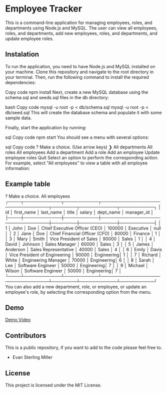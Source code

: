 # Employee Tracker
This is a command-line application for managing employees, roles, and departments using Node.js and MySQL. The user can view all employees, roles, and departments, add new employees, roles, and departments, and update employee roles.

## Instalation
To run the application, you need to have Node.js and MySQL installed on your machine. Clone this repository and navigate to the root directory in your terminal. Then, run the following command to install the required dependencies:

Copy code
npm install
Next, create a new MySQL database using the schema.sql and seeds.sql files in the db directory:

bash
Copy code
mysql -u root -p < db/schema.sql
mysql -u root -p < db/seed.sql
This will create the database schema and populate it with some sample data.

Finally, start the application by running:

sql
Copy code
npm start
You should see a menu with several options:

sql
Copy code
? Make a choice. (Use arrow keys)
❯ All departments
  All roles
  All employees
  Add a department
  Add a role
  Add an employee
  Update employee roles
  Quit
Select an option to perform the corresponding action. For example, select "All employees" to view a table with all employee information:

## 
## Example table
? Make a choice. All employees
┌────┬────────────┬───────────┬─────────────────────────────────┬────────┬────────────┬───────────┐
│ id │ first_name │ last_name │ title                           │ salary │ dept_name  │ manager_id │
├────┼────────────┼───────────┼─────────────────────────────────┼────────┼────────────┼───────────┤
│ 1  │ John       │ Doe       │ Chief Executive Officer (CEO)   │ 100000 │ Executive  │ null      │
│ 2  │ Jane       │ Doe       │ Chief Financial Officer (CFO)  │ 80000  │ Finance    │ 1         │
│ 3  │ Mary       │ Smith     │ Vice President of Sales         │ 90000  │ Sales      │ 1         │
│ 4  │ David      │ Johnson   │ Sales Manager                   │ 60000  │ Sales      │ 3         │
│ 5  │ James      │ Anderson │ Sales Representative            │ 40000  │ Sales      │ 4         │
│ 6  │ Emily      │ Davis     │ Vice President of Engineering   │ 90000  │ Engineering│ 1         │
│ 7  │ Richard    │ White     │ Engineering Manager             │ 70000  │ Engineering│ 6         │
│ 8  │ Sarah      │ Lee       │ Software Engineer               │ 50000  │ Engineering│ 7         │
│ 9  │ Michael    │ Wilson    │ Software Engineer               │ 50000  │ Engineering│ 7         │
└────┴────────────┴───────────┴─────────────────────────────────┴────────┴────────────┴───────────┘
You can also add a new department, role, or employee, or update an employee's role, by selecting the corresponding option from the menu.

## Demo

[Demo Video](https://drive.google.com/file/d/11NDCWwrypgJJ9K_VIjtaSznQQ7uK4wpB/view)

## Contributors
This is a public repository, if you want to add to the code please feel free to.
- Evan Sterling Miller

## License
This project is licensed under the MIT License.






